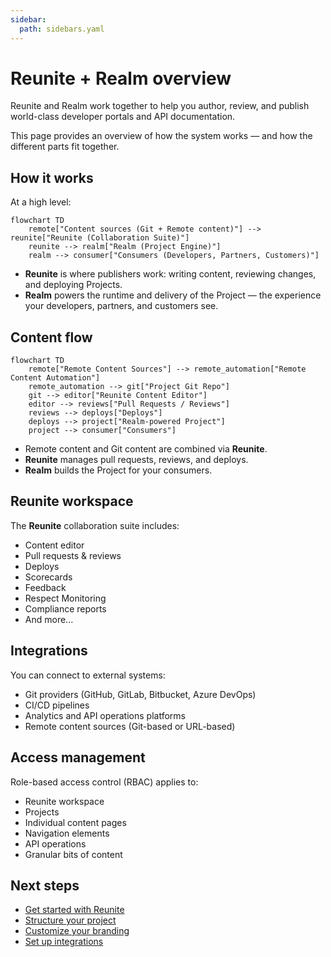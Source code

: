 ```yaml
---
sidebar:
  path: sidebars.yaml
---
```


# Reunite + Realm overview

Reunite and Realm work together to help you author, review, and publish world-class developer portals and API documentation.

This page provides an overview of how the system works — and how the different parts fit together.

## How it works

At a high level:

```mermaid
flowchart TD
    remote["Content sources (Git + Remote content)"] --> reunite["Reunite (Collaboration Suite)"]
    reunite --> realm["Realm (Project Engine)"]
    realm --> consumer["Consumers (Developers, Partners, Customers)"]
```

- **Reunite** is where publishers work: writing content, reviewing changes, and deploying Projects.
- **Realm** powers the runtime and delivery of the Project — the experience your developers, partners, and customers see.

## Content flow

```mermaid
flowchart TD
    remote["Remote Content Sources"] --> remote_automation["Remote Content Automation"]
    remote_automation --> git["Project Git Repo"]
    git --> editor["Reunite Content Editor"]
    editor --> reviews["Pull Requests / Reviews"]
    reviews --> deploys["Deploys"]
    deploys --> project["Realm-powered Project"]
    project --> consumer["Consumers"]
```

- Remote content and Git content are combined via **Reunite**.
- **Reunite** manages pull requests, reviews, and deploys.
- **Realm** builds the Project for your consumers.

## Reunite workspace

The **Reunite** collaboration suite includes:
- Content editor
- Pull requests & reviews
- Deploys
- Scorecards
- Feedback
- Respect Monitoring
- Compliance reports
- And more...

## Integrations

You can connect to external systems:
- Git providers (GitHub, GitLab, Bitbucket, Azure DevOps)
- CI/CD pipelines
- Analytics and API operations platforms
- Remote content sources (Git-based or URL-based)


## Access management

Role-based access control (RBAC) applies to:
- Reunite workspace
- Projects
- Individual content pages
- Navigation elements
- API operations
- Granular bits of content


## Next steps

- [Get started with Reunite](./get-started/start-reunite-editor.md)
- [Structure your project](./content/project-structure.md)
- [Customize your branding](./branding/index.md)
- [Set up integrations](./reunite/project/connect-git/connect-git-provider.md)